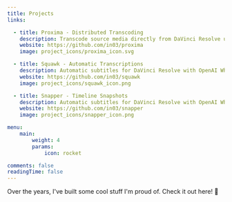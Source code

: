 ```yaml
---
title: Projects
links:

  - title: Proxima - Distributed Transcoding
    description: Transcode source media directly from DaVinci Resolve using multiple machines for encoding. Great for creating proxies quickly.
    website: https://github.com/in03/proxima
    image: project_icons/proxima_icon.svg

  - title: Squawk - Automatic Transcriptions
    description: Automatic subtitles for DaVinci Resolve with OpenAI Whisper. AI allows for advanced context aware transcription and translation.
    website: https://github.com/in03/squawk
    image: project_icons/squawk_icon.png

  - title: Snapper - Timeline Snapshots
    description: Automatic subtitles for DaVinci Resolve with OpenAI Whisper. AI allows for advanced context aware transcription and translation.
    website: https://github.com/in03/snapper
    image: project_icons/snapper_icon.png

menu:
    main: 
        weight: 4
        params:
            icon: rocket

comments: false
readingTime: false
---
```


Over the years, I've built some cool stuff I'm proud of. Check it out here! 🚀